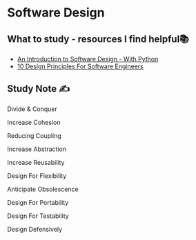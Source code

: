 # Software Design

## What to study - resources I find helpful📚

- [An Introduction to Software Design - With Python](https://www.youtube.com/watch?v=-njsRb8Tn70&list=WL&index=34)
- [10 Design Principles For Software Engineers](https://www.youtube.com/watch?v=XQzEo1qag4A)

## Study Note ✍️

Divide & Conquer

Increase Cohesion

Reducing Coupling

Increase Abstraction

Increase Reusability

Design For Flexibility

Anticipate Obsolescence

Design For Portability

Design For Testability

Design Defensively
